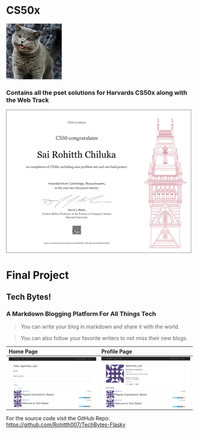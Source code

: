 # CS50x
<img src="pics/cat.jpeg" width="150"/>

### Contains all the pset solutions for Harvards CS50x along with the Web Track

<img src="pics/certificate.jpg" width="500"/>

# Final Project
## **Tech Bytes!**
### **A Markdown Blogging Platform For All Things Tech**

> You can write your blog in markdown and share it with the world.

> You can also follow your favorite writers to not miss their new blogs.

| Home Page                                           | Profile Page                                          |
| :-------------------------------------------------  | :---------------------------------------------------- |
| <img src="/pics/tech_bytes_home.png" width="1000"/> | <img src="/pics/tech_bytes_profile.png" width="1000"/> |

For the source code visit the GitHub Repo: https://github.com/Rohitth007/TechBytes-Flasky
